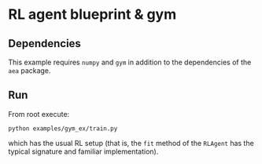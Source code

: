 # RL agent blueprint & gym

## Dependencies

This example requires `numpy` and `gym` in addition to the dependencies of the `aea` package.

## Run

From root execute:

`
python examples/gym_ex/train.py
`

which has the usual RL setup (that is, the `fit` method of the `RLAgent` has the typical signature and familiar implementation).